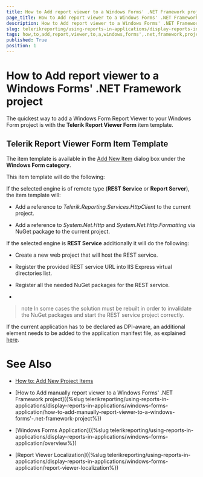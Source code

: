 ```yaml
---
title: How to Add report viewer to a Windows Forms' .NET Framework project
page_title: How to Add report viewer to a Windows Forms' .NET Framework project | for Telerik Reporting Documentation
description: How to Add report viewer to a Windows Forms' .NET Framework project
slug: telerikreporting/using-reports-in-applications/display-reports-in-applications/windows-forms-application/how-to-add-report-viewer-to-a-windows-forms'-.net-framework-project
tags: how,to,add,report,viewer,to,a,windows,forms',.net,framework,project
published: True
position: 1
---
```


# How to Add report viewer to a Windows Forms' .NET Framework project



The quickest way to add a Windows Form Report Viewer to your Windows Form project is with the __Telerik Report Viewer Form__ item template.
      

## Telerik Report Viewer Form Item Template

The item template is available in the
          [Add New Item](https://msdn.microsoft.com/en-us/library/w0572c5b%28v=vs.100%29.aspx)
          dialog box under the __Windows Form category__.
        

This item template will do the following:
        

If the selected engine is of remote type (__REST Service__ or __Report Server__), the item template will:
        

* Add a reference to *Telerik.Reporting.Services.HttpClient* to the current project.
            

* Add a reference to *System.Net.Http* and *System.Net.Http.Formatting* via NuGet package to the current project.
            

If the selected engine is __REST Service__ additionally it will do the following:
        

* Create a new web project that will host the REST service.
            

* Register the provided REST service URL into IIS Express virtual directories list.
            

* Register all the needed NuGet packages for the REST service.
            

* 

>note In some cases the solution must be rebuilt in order to invalidate the NuGet packages and start the REST service project correctly.              


If the current application has to be declared as DPI-aware, an additional element needs to be added to the application manifest file, as explained
          [here](F25EB909-7941-4B78-B24C-4025257A26C4#dpiAware).
        

# See Also


 * [How to: Add New Project Items](https://msdn.microsoft.com/en-us/library/w0572c5b%28v=vs.100%29.aspx)

 * [How to Add manually report viewer to a Windows Forms' .NET Framework project]({%slug telerikreporting/using-reports-in-applications/display-reports-in-applications/windows-forms-application/how-to-add-manually-report-viewer-to-a-windows-forms'-.net-framework-project%})[](66CD7D60-7708-42D5-8BB4-506676E8679E)

 * [Windows Forms Application]({%slug telerikreporting/using-reports-in-applications/display-reports-in-applications/windows-forms-application/overview%})

 * [Report Viewer Localization]({%slug telerikreporting/using-reports-in-applications/display-reports-in-applications/windows-forms-application/report-viewer-localization%})
